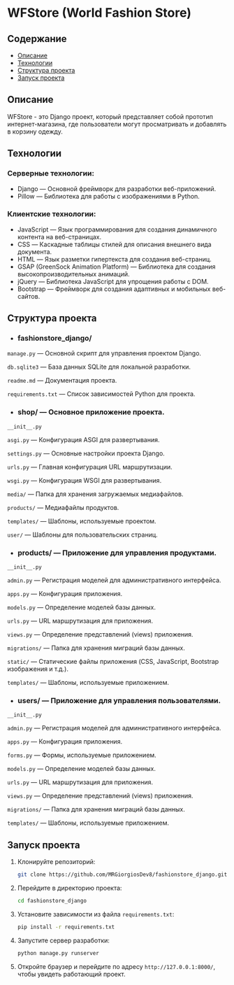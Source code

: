 # WFStore (World Fashion Store)

## Содержание
- [Описание](#описание)
- [Технологии](#технологии)
- [Структура проекта](#структура-проекта)
- [Запуск проекта](#запуск-проекта)


## Описание
WFStore - это Django проект, который представляет собой прототип интернет-магазина, где пользователи могут просматривать и добавлять в корзину одежду.


## Технологии
### Серверные технологии:
- Django — Основной фреймворк для разработки веб-приложений.
- Pillow — Библиотека для работы с изображениями в Python.

### Клиентские технологии:
- JavaScript — Язык программирования для создания динамичного контента на веб-страницах.
- CSS — Каскадные таблицы стилей для описания внешнего вида документа.
- HTML — Язык разметки гипертекста для создания веб-страниц.
- GSAP (GreenSock Animation Platform) — Библиотека для создания высокопроизводительных анимаций.
- jQuery — Библиотека JavaScript для упрощения работы с DOM.
- Bootstrap — Фреймворк для создания адаптивных и мобильных веб-сайтов.

## Структура проекта
- ### fashionstore_django/

`manage.py` — Основной скрипт для управления проектом Django.

`db.sqlite3` — База данных SQLite для локальной разработки.

`readme.md` — Документация проекта.

`requirements.txt` — Список зависимостей Python для проекта.

- ### shop/ — Основное приложение проекта.

`__init__.py`

`asgi.py` — Конфигурация ASGI для развертывания.

`settings.py` — Основные настройки проекта Django.

`urls.py` — Главная конфигурация URL маршрутизации.

`wsgi.py` — Конфигурация WSGI для развертывания.

`media/` — Папка для хранения загружаемых медиафайлов.

`products/` — Медиафайлы продуктов.


`templates/` — Шаблоны, используемые проектом.


`user/` — Шаблоны для пользовательских страниц.

- ### products/ — Приложение для управления продуктами.

`__init__.py`

`admin.py`  — Регистрация моделей для административного интерфейса.

`apps.py` — Конфигурация приложения.

`models.py` — Определение моделей базы данных.

`urls.py` — URL маршрутизация для приложения.

`views.py` — Определение представлений (views) приложения.

`migrations/` — Папка для хранения миграций базы данных.

`static/` — Статические файлы приложения (CSS, JavaScript, Bootstrap изображения и т.д.).

`templates/` — Шаблоны, используемые приложением.

- ### users/ — Приложение для управления пользователями.

`__init__.py`

`admin.py` — Регистрация моделей для административного интерфейса.

`apps.py` — Конфигурация приложения.

`forms.py` — Формы, используемые приложением.

`models.py` — Определение моделей базы данных.

`urls.py` — URL маршрутизация для приложения.

`views.py` — Определение представлений (views) приложения.

`migrations/` — Папка для хранения миграций базы данных.

`templates/` — Шаблоны, используемые приложением.

## Запуск проекта

1. Клонируйте репозиторий:

    ```bash
    git clone https://github.com/MRGiorgiosDev8/fashionstore_django.git
    ```

2. Перейдите в директорию проекта:

    ```bash
    cd fashionstore_django
    ```   

3. Установите зависимости из файла `requirements.txt`:

    ```bash
    pip install -r requirements.txt
    ```

4. Запустите сервер разработки:

    ```bash
    python manage.py runserver
    ```

5. Откройте браузер и перейдите по адресу `http://127.0.0.1:8000/`, чтобы увидеть работающий проект.